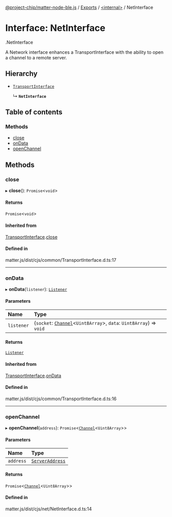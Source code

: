 [@project-chip/matter-node-ble.js](../README.md) / [Exports](../modules.md) / [<internal\>](../modules/internal_.md) / NetInterface

# Interface: NetInterface

[<internal>](../modules/internal_.md).NetInterface

A Network interface enhances a TransportInterface with the ability to open a channel to a remote server.

## Hierarchy

- [`TransportInterface`](internal_.TransportInterface.md)

  ↳ **`NetInterface`**

## Table of contents

### Methods

- [close](internal_.NetInterface.md#close)
- [onData](internal_.NetInterface.md#ondata)
- [openChannel](internal_.NetInterface.md#openchannel)

## Methods

### close

▸ **close**(): `Promise`<`void`\>

#### Returns

`Promise`<`void`\>

#### Inherited from

[TransportInterface](internal_.TransportInterface.md).[close](internal_.TransportInterface.md#close)

#### Defined in

matter.js/dist/cjs/common/TransportInterface.d.ts:17

___

### onData

▸ **onData**(`listener`): [`Listener`](internal_.Listener.md)

#### Parameters

| Name | Type |
| :------ | :------ |
| `listener` | (`socket`: [`Channel`](internal_.Channel.md)<`Uint8Array`\>, `data`: `Uint8Array`) => `void` |

#### Returns

[`Listener`](internal_.Listener.md)

#### Inherited from

[TransportInterface](internal_.TransportInterface.md).[onData](internal_.TransportInterface.md#ondata)

#### Defined in

matter.js/dist/cjs/common/TransportInterface.d.ts:16

___

### openChannel

▸ **openChannel**(`address`): `Promise`<[`Channel`](internal_.Channel.md)<`Uint8Array`\>\>

#### Parameters

| Name | Type |
| :------ | :------ |
| `address` | [`ServerAddress`](../modules/internal_.md#serveraddress) |

#### Returns

`Promise`<[`Channel`](internal_.Channel.md)<`Uint8Array`\>\>

#### Defined in

matter.js/dist/cjs/net/NetInterface.d.ts:14
